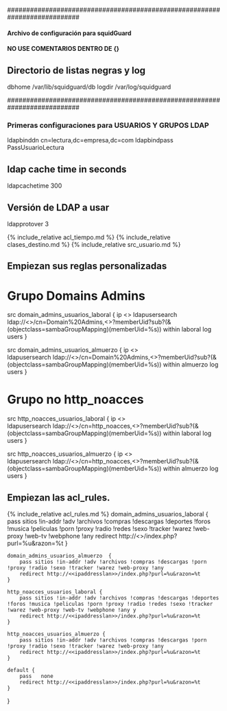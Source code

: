 ########################################################################### 
#### Archivo de configuración para squidGuard #### 
#### NO USE COMENTARIOS DENTRO DE {}
## Directorio de listas negras y log 
dbhome /var/lib/squidguard/db 
logdir /var/log/squidguard 

########################################################################### 
### Primeras configuraciones para USUARIOS Y GRUPOS LDAP 
ldapbinddn cn=lectura,dc=empresa,dc=com 
ldapbindpass PassUsuarioLectura
## ldap cache time in seconds 
ldapcachetime  300 
## Versión de LDAP a usar 
ldapprotover 3 

{% include_relative acl_tiempo.md %}
{% include_relative clases_destino.md %}
{% include_relative src_usuario.md %}
## Empiezan sus reglas personalizadas 

# Grupo Domains Admins 
src domain_admins_usuarios_laboral { 
    ip  <<redlan>> 
    ldapusersearch ldap://<<serverldap>>/cn=Domain%20Admins,<<basegrupos>>?memberUid?sub?(&(objectclass=sambaGroupMapping)(memberUid=%s)) 
    within  laboral 
    log users 
} 

src domain_admins_usuarios_almuerzo { 
    ip  <<redlan>>  
    ldapusersearch ldap://<<serverldap>>/cn=Domain%20Admins,<<basegrupos>>?memberUid?sub?(&(objectclass=sambaGroupMapping)(memberUid=%s)) 
    within  almuerzo 
    log users 
} 

# Grupo no http_noacces 
src http_noacces_usuarios_laboral { 
    ip  <<redlan>>  
    ldapusersearch ldap://<<serverldap>>/cn=http_noacces,<<basegrupos>>?memberUid?sub?(&(objectclass=sambaGroupMapping)(memberUid=%s)) 
    within  laboral 
    log users 
} 

src http_noacces_usuarios_almuerzo { 
    ip  <<redlan>>  
    ldapusersearch ldap://<<serverldap>>/cn=http_noacces,<<basegrupos>>?memberUid?sub?(&(objectclass=sambaGroupMapping)(memberUid=%s)) 
    within  almuerzo 
    log users 
} 

## Empiezan las acl_rules. 
{% include_relative acl_rules.md %}
domain_admins_usuarios_laboral  { 
        pass sitios !in-addr !adv !archivos !compras !descargas !deportes !foros !musica !peliculas !porn !proxy !radio !redes !sexo !tracker !warez !web-proxy !web-tv !webphone !any
        redirect http://<<ipaddresslan>>/index.php?purl=%u&razon=%t 
    } 
     
    domain_admins_usuarios_almuerzo  { 
        pass sitios !in-addr !adv !archivos !compras !descargas !porn !proxy !radio !sexo !tracker !warez !web-proxy !any  
        redirect http://<<ipaddresslan>>/index.php?purl=%u&razon=%t 
    } 
     
    http_noacces_usuarios_laboral { 
        pass sitios !in-addr !adv !archivos !compras !descargas !deportes !foros !musica !peliculas !porn !proxy !radio !redes !sexo !tracker !warez !web-proxy !web-tv !webphone !any y 
        redirect http://<<ipaddresslan>>/index.php?purl=%u&razon=%t 
    } 

    http_noacces_usuarios_almuerzo { 
        pass sitios !in-addr !adv !archivos !compras !descargas !porn !proxy !radio !sexo !tracker !warez !web-proxy !any 
        redirect http://<<ipaddresslan>>/index.php?purl=%u&razon=%t 
    } 
 
    default { 
        pass   none 
        redirect http://<<ipaddresslan>>/index.php?purl=%u&razon=%t 
    } 
}
